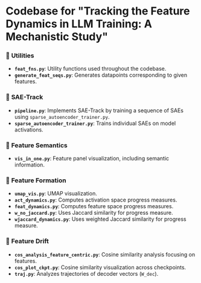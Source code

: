 # Codebase for "Tracking the Feature Dynamics in LLM Training: A Mechanistic Study"

### 🔹 **Utilities**
- **`feat_fns.py`**: Utility functions used throughout the codebase.
- **`generate_feat_seqs.py`**: Generates datapoints corresponding to given features.

### 🔹 **SAE-Track**
- **`pipeline.py`**: Implements SAE-Track by training a sequence of SAEs using `sparse_autoencoder_trainer.py`.
- **`sparse_autoencoder_trainer.py`**: Trains individual SAEs on model activations.

### 🔹 **Feature Semantics**
- **`vis_in_one.py`**: Feature panel visualization, including semantic information.

### 🔹 **Feature Formation**
- **`umap_vis.py`**: UMAP visualization.
- **`act_dynamics.py`**: Computes activation space progress measures.
- **`feat_dynamics.py`**: Computes feature space progress measures.
- **`w_no_jaccard.py`**: Uses Jaccard similarity for progress measure.
- **`wjaccard_dynamics.py`**: Uses weighted Jaccard similarity for progress measure.

### 🔹 **Feature Drift**
- **`cos_analysis_feature_centric.py`**: Cosine similarity analysis focusing on features.
- **`cos_plot_ckpt.py`**: Cosine similarity visualization across checkpoints.
- **`traj.py`**: Analyzes trajectories of decoder vectors (`W_dec`).


